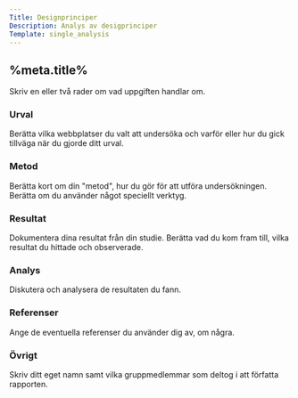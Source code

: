 ```yaml
---
Title: Designprinciper
Description: Analys av desigprinciper
Template: single_analysis
---
```


%meta.title%
-----------------------

Skriv en eller två rader om vad uppgiften handlar om.

### Urval

Berätta vilka webbplatser du valt att undersöka och varför eller hur du gick tillväga när du gjorde ditt urval.

### Metod

Berätta kort om din "metod", hur du gör för att utföra undersökningen. Berätta om du använder något speciellt verktyg.

### Resultat

Dokumentera dina resultat från din studie. Berätta vad du kom fram till, vilka resultat du hittade och observerade.

### Analys

Diskutera och analysera de resultaten du fann.

### Referenser

Ange de eventuella referenser du använder dig av, om några.

### Övrigt

Skriv ditt eget namn samt vilka gruppmedlemmar som deltog i att författa rapporten.